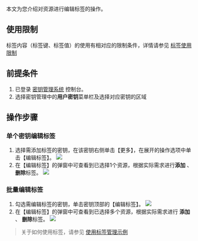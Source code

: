 

本文为您介绍对资源进行编辑标签的操作。

## 使用限制

标签内容（标签键、标签值）的使用有相对应的限制条件，详情请参见  [标签使用限制](https://cloud.tencent.com/document/product/651/13354)

## 前提条件

1. 已登录 [密钥管理系统](https://console.cloud.tencent.com/kms2) 控制台。
2. 选择密钥管理中的**用户密钥**菜单栏及选择对应密钥的区域

## 操作步骤

### 单个密钥编辑标签

1. 选择需添加标签的密钥，在该密钥右侧单击【更多】，在展开的操作选项中单击【编辑标签】。
![](https://main.qcloudimg.com/raw/3781d083cf2538d45afe3f6617f95096.png)
2. 在【编辑标签】的弹窗中可查看到已选择1个资源，根据实际需求进行**添加** 、**删除**标签。
![](https://main.qcloudimg.com/raw/b64057bcb1cfbdf2c7bf38d2d3bff685.jpg)

### 批量编辑标签

1. 勾选需编辑标签的密钥，单击密钥顶部的【编辑标签】。
![](https://main.qcloudimg.com/raw/67efdaca115158c587daba985005fd95.png)
2. 在【编辑标签】的弹窗中可查看到已选择多个资源，根据实际需求进行 **添加** 、 **删除**标签。
![](https://main.qcloudimg.com/raw/0606c3d24c07d1888be55d7d592a7fb9.jpg)

> 关于如何使用标签，请参见 [使用标签管理示例](http://cloud.tencent.com)

